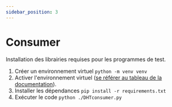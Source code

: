 ```yaml
---
sidebar_position: 3
---
```


# Consumer
Installation des librairies requises pour les programmes de test.

1. Créer un environnement virtuel `python -m venv venv`
2. Activer l'environnement virtuel ([se référer au tableau de la documentation](https://docs.python.org/3/library/venv.html#how-venvs-work)).
3. Installer les dépendances `pip install -r requirements.txt`
4. Exécuter le code `python ./DHTconsumer.py`